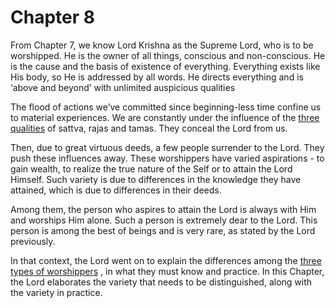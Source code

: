# Chapter 8

From Chapter 7, we know Lord Krishna as the Supreme Lord, who is to be worshipped. He is the owner of all things, conscious and non-conscious. He is the cause and the basis of existence of everything. Everything exists like His body, so He is addressed by all words. He directs everything and is ‘above and beyond’ with unlimited auspicious qualities

The flood of actions we’ve committed since beginning-less time confine us to material experiences. We are constantly under the influence of the 
[three qualities](satva_rajas_tamas)
 of sattva, rajas and tamas. They conceal the Lord from us.

Then, due to great virtuous deeds, a few people surrender to the Lord. They push these influences away. These worshippers have varied aspirations - to gain wealth, to realize the true nature of the Self or to attain the Lord Himself. Such variety is due to differences in the knowledge they have attained, which is due to differences in their deeds.

Among them, the person who aspires to attain the Lord is always with Him and worships Him alone. Such a person is extremely dear to the Lord. This person is among the best of beings and is very rare, as stated by the Lord previously. 

In that context, the Lord went on to explain the differences among the 
[three types of worshippers](three_types_of_worshippers)
, in what they must know and practice. In this Chapter, the Lord elaborates the variety that needs to be distinguished, along with the variety in practice.


